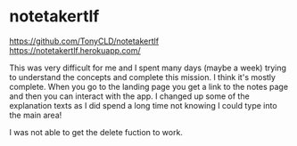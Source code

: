 # notetakertlf

https://github.com/TonyCLD/notetakertlf  
https://notetakertlf.herokuapp.com/  

This was very difficult for me and I spent many days (maybe a week) trying to understand the concepts and complete this mission. I think it's mostly complete. 
When you go to the landing page you get a link to the notes page and then you can interact with the app. I changed up some of the explanation texts as I did spend 
a long time not knowing I could type into the main area! 

I was not able to get the delete fuction to work. 


